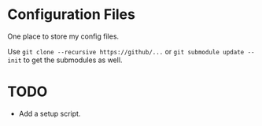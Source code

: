 Configuration Files
======

One place to store my config files.

Use `git clone --recursive https://github/...` or `git submodule update --init` to get the submodules as well.

TODO
======

- Add a setup script.
